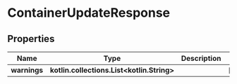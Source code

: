 
# ContainerUpdateResponse

## Properties
Name | Type | Description | Notes
------------ | ------------- | ------------- | -------------
**warnings** | **kotlin.collections.List&lt;kotlin.String&gt;** |  |  [optional]



